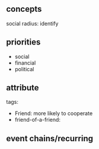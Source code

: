 ## concepts
social radius: identify

## priorities
- social
- financial
- political

## attribute


tags:
 - Friend: more likely to cooperate
 - friend-of-a-friend:


## event chains/recurring
